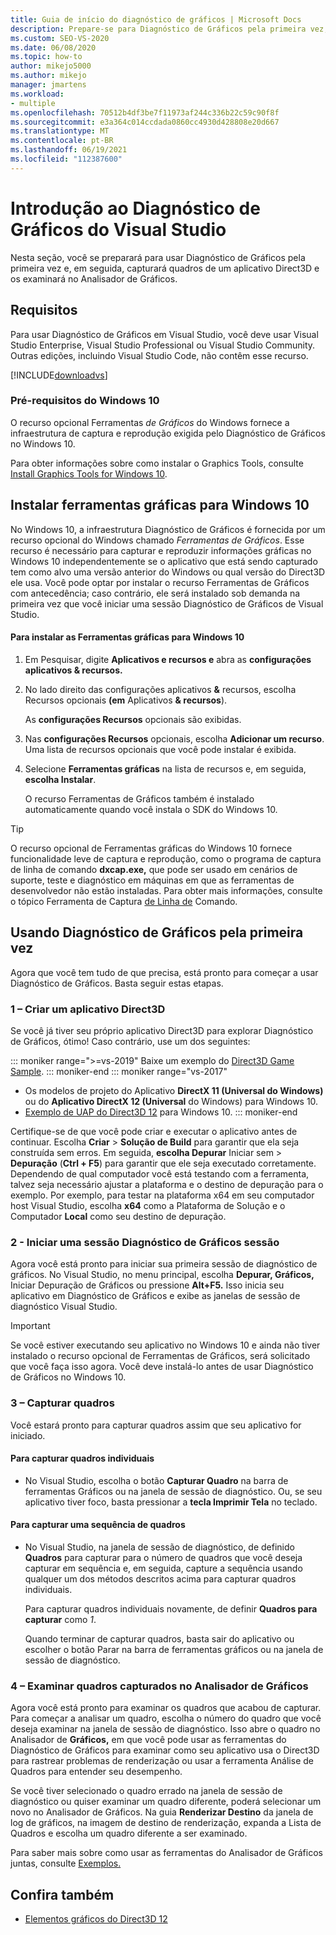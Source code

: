 ```yaml
---
title: Guia de início do diagnóstico de gráficos | Microsoft Docs
description: Prepare-se para Diagnóstico de Gráficos pela primeira vez, capture quadros de um aplicativo Direct3D e examine-os no Analisador de Gráficos.
ms.custom: SEO-VS-2020
ms.date: 06/08/2020
ms.topic: how-to
author: mikejo5000
ms.author: mikejo
manager: jmartens
ms.workload:
- multiple
ms.openlocfilehash: 70512b4df3be7f11973af244c336b22c59c90f8f
ms.sourcegitcommit: e3a364c014ccdada0860cc4930d428808e20d667
ms.translationtype: MT
ms.contentlocale: pt-BR
ms.lasthandoff: 06/19/2021
ms.locfileid: "112387600"
---
```

# <a name="getting-started-with-visual-studio-graphics-diagnostics"></a>Introdução ao Diagnóstico de Gráficos do Visual Studio
Nesta seção, você se preparará para usar Diagnóstico de Gráficos pela primeira vez e, em seguida, capturará quadros de um aplicativo Direct3D e os examinará no Analisador de Gráficos.

## <a name="requirements"></a>Requisitos
 Para usar Diagnóstico de Gráficos em Visual Studio, você deve usar Visual Studio Enterprise, Visual Studio Professional ou Visual Studio Community.  Outras edições, incluindo Visual Studio Code, não contêm esse recurso.

 [!INCLUDE[downloadvs](../includes/downloadvs_md.md)]

### <a name="windows-10-prerequisites"></a>Pré-requisitos do Windows 10
 O recurso opcional Ferramentas *de Gráficos* do Windows fornece a infraestrutura de captura e reprodução exigida pelo Diagnóstico de Gráficos no Windows 10.

 Para obter informações sobre como instalar o Graphics Tools, consulte [Install Graphics Tools for Windows 10](#InstallGraphicsTools).

## <a name="install-graphics-tools-for-windows-10"></a><a name="InstallGraphicsTools"></a> Instalar ferramentas gráficas para Windows 10
 No Windows 10, a infraestrutura Diagnóstico de Gráficos é fornecida por um recurso opcional do Windows chamado *Ferramentas de Gráficos*. Esse recurso é necessário para capturar e reproduzir informações gráficas no Windows 10 independentemente se o aplicativo que está sendo capturado tem como alvo uma versão anterior do Windows ou qual versão do Direct3D ele usa. Você pode optar por instalar o recurso Ferramentas de Gráficos com antecedência; caso contrário, ele será instalado sob demanda na primeira vez que você iniciar uma sessão Diagnóstico de Gráficos de Visual Studio.

#### <a name="to-install-graphics-tools-for-windows-10"></a>Para instalar as Ferramentas gráficas para Windows 10

1. Em Pesquisar, digite **Aplicativos e recursos e** abra as **configurações aplicativos & recursos.**

2. No lado direito das configurações aplicativos **&** recursos, escolha Recursos opcionais **(em** Aplicativos **& recursos**).

   As **configurações Recursos** opcionais são exibidas.

3. Nas **configurações Recursos** opcionais, escolha **Adicionar um recurso**. Uma lista de recursos opcionais que você pode instalar é exibida.

4. Selecione **Ferramentas gráficas** na lista de recursos e, em seguida, **escolha Instalar**.

   O recurso Ferramentas de Gráficos também é instalado automaticamente quando você instala o SDK do Windows 10.

> [!TIP]
> O recurso opcional de Ferramentas gráficas do Windows 10 fornece funcionalidade leve de captura e reprodução, como o programa de captura de linha de comando **dxcap.exe,** que pode ser usado em cenários de suporte, teste e diagnóstico em máquinas em que as ferramentas de desenvolvedor não estão instaladas. Para obter mais informações, consulte o tópico Ferramenta de Captura [de Linha de](command-line-capture-tool.md) Comando.

## <a name="using-graphics-diagnostics-for-the-first-time"></a>Usando Diagnóstico de Gráficos pela primeira vez
 Agora que você tem tudo de que precisa, está pronto para começar a usar Diagnóstico de Gráficos. Basta seguir estas etapas.

### <a name="1---create-a-direct3d-app"></a>1 – Criar um aplicativo Direct3D

Se você já tiver seu próprio aplicativo Direct3D para explorar Diagnóstico de Gráficos, ótimo! Caso contrário, use um dos seguintes:

::: moniker range=">=vs-2019"
Baixe um exemplo do [Direct3D Game Sample](/samples/microsoft/windows-universal-samples/simple3dgamedx/).
::: moniker-end
::: moniker range="vs-2017"
- Os modelos de projeto do Aplicativo **DirectX 11 (Universal do Windows)** ou do **Aplicativo DirectX 12 (Universal** do Windows) para Windows 10.
- [Exemplo de UAP do Direct3D 12](https://code.msdn.microsoft.com/Direct3D-12-UAP-Sample-ecb1779f) para Windows 10.
::: moniker-end

Certifique-se de que você pode criar e executar o aplicativo antes de continuar. Escolha **Criar**  >  **Solução de Build** para garantir que ela seja construída sem erros. Em seguida, **escolha Depurar** Iniciar sem  >  **Depuração** (**Ctrl + F5**) para garantir que ele seja executado corretamente. Dependendo de qual computador você está testando com a ferramenta, talvez seja necessário ajustar a plataforma e o destino de depuração para o exemplo. Por exemplo, para testar na plataforma x64 em seu computador host Visual Studio, escolha **x64** como a Plataforma de Solução e o Computador **Local** como seu destino de depuração. 

### <a name="2---start-a-graphics-diagnostics-session"></a>2 - Iniciar uma sessão Diagnóstico de Gráficos sessão
 Agora você está pronto para iniciar sua primeira sessão de diagnóstico de gráficos. No Visual Studio, no menu principal, escolha **Depurar, Gráficos,** Iniciar Depuração de Gráficos ou pressione **Alt+F5.** Isso inicia seu aplicativo em Diagnóstico de Gráficos e exibe as janelas de sessão de diagnóstico Visual Studio.

> [!IMPORTANT]
> Se você estiver executando seu aplicativo no Windows 10 e ainda não tiver instalado o recurso opcional de Ferramentas de Gráficos, será solicitado que você faça isso agora. Você deve instalá-lo antes de usar Diagnóstico de Gráficos no Windows 10.

### <a name="3---capture-frames"></a>3 – Capturar quadros
 Você estará pronto para capturar quadros assim que seu aplicativo for iniciado.

#### <a name="to-capture-single-frames"></a>Para capturar quadros individuais

- No Visual Studio, escolha o botão **Capturar Quadro** na barra de ferramentas Gráficos ou na janela de sessão de diagnóstico. Ou, se seu aplicativo tiver foco, basta pressionar a **tecla Imprimir Tela** no teclado.

#### <a name="to-capture-a-sequence-of-frames"></a>Para capturar uma sequência de quadros

- No Visual Studio, na janela de sessão de diagnóstico, de definido **Quadros** para capturar para o número de quadros que você deseja capturar em sequência e, em seguida, capture a sequência usando qualquer um dos métodos descritos acima para capturar quadros individuais.

   Para capturar quadros individuais novamente, de definir **Quadros para capturar** como *1*.

  Quando terminar de capturar quadros, basta sair  do aplicativo ou escolher o botão Parar na barra de ferramentas gráficos ou na janela de sessão de diagnóstico.

### <a name="4---examine-captured-frames-in-the-graphics-analyzer"></a>4 – Examinar quadros capturados no Analisador de Gráficos
 Agora você está pronto para examinar os quadros que acabou de capturar. Para começar a analisar um quadro, escolha o número do quadro que você deseja examinar na janela de sessão de diagnóstico. Isso abre o quadro no Analisador de **Gráficos,** em que você pode usar as ferramentas do Diagnóstico de Gráficos para  examinar como seu aplicativo usa o Direct3D para rastrear problemas de renderização ou usar a ferramenta Análise de Quadros para entender seu desempenho.

 Se você tiver selecionado o quadro errado na janela de sessão de diagnóstico ou quiser examinar um quadro diferente, poderá selecionar um novo no Analisador de Gráficos. Na guia **Renderizar Destino** da janela de log de gráficos, na imagem de destino de renderização, expanda a Lista de Quadros e escolha um quadro diferente a ser examinado. 

 Para saber mais sobre como usar as ferramentas do Analisador de Gráficos juntas, consulte [Exemplos.](graphics-diagnostics-examples.md)

## <a name="see-also"></a>Confira também
- [Elementos gráficos do Direct3D 12](/windows/desktop/direct3d12/direct3d-12-graphics)